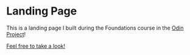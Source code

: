 # Landing Page

This is a landing page I built during the Foundations course in the [Odin Project](https://www.theodinproject.com/lessons/foundations-landing-page)!


[Feel free to take a look!](https://grantfitzsimmons.github.io/landing-page/)

